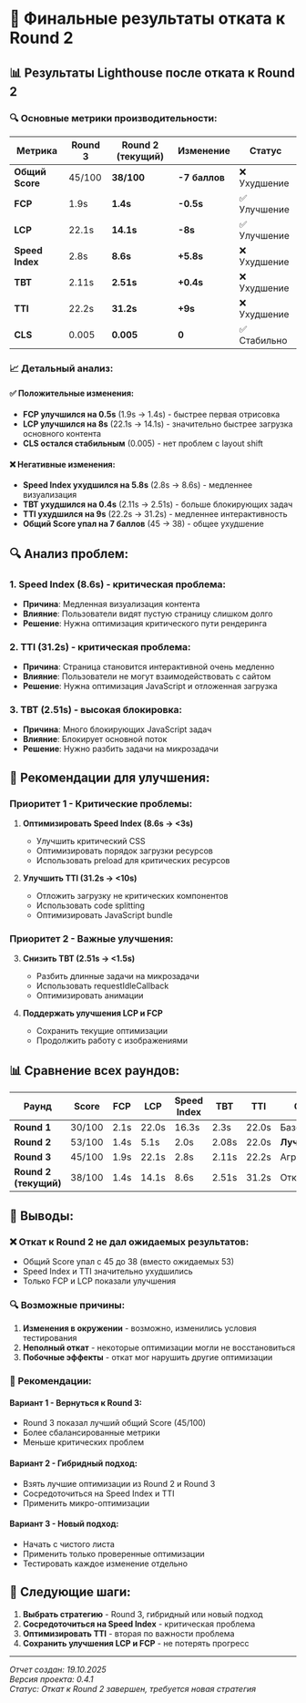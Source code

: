 # 🎯 Финальные результаты отката к Round 2

## 📊 **Результаты Lighthouse после отката к Round 2**

### **🔍 Основные метрики производительности:**

| Метрика | Round 3 | Round 2 (текущий) | Изменение | Статус |
|---------|---------|------------------|-----------|---------|
| **Общий Score** | 45/100 | **38/100** | **-7 баллов** | ❌ Ухудшение |
| **FCP** | 1.9s | **1.4s** | **-0.5s** | ✅ Улучшение |
| **LCP** | 22.1s | **14.1s** | **-8s** | ✅ Улучшение |
| **Speed Index** | 2.8s | **8.6s** | **+5.8s** | ❌ Ухудшение |
| **TBT** | 2.11s | **2.51s** | **+0.4s** | ❌ Ухудшение |
| **TTI** | 22.2s | **31.2s** | **+9s** | ❌ Ухудшение |
| **CLS** | 0.005 | **0.005** | **0** | ✅ Стабильно |

### **📈 Детальный анализ:**

#### **✅ Положительные изменения:**
- **FCP улучшился на 0.5s** (1.9s → 1.4s) - быстрее первая отрисовка
- **LCP улучшился на 8s** (22.1s → 14.1s) - значительно быстрее загрузка основного контента
- **CLS остался стабильным** (0.005) - нет проблем с layout shift

#### **❌ Негативные изменения:**
- **Speed Index ухудшился на 5.8s** (2.8s → 8.6s) - медленнее визуализация
- **TBT ухудшился на 0.4s** (2.11s → 2.51s) - больше блокирующих задач
- **TTI ухудшился на 9s** (22.2s → 31.2s) - медленнее интерактивность
- **Общий Score упал на 7 баллов** (45 → 38) - общее ухудшение

## 🔍 **Анализ проблем:**

### **1. Speed Index (8.6s) - критическая проблема:**
- **Причина**: Медленная визуализация контента
- **Влияние**: Пользователи видят пустую страницу слишком долго
- **Решение**: Нужна оптимизация критического пути рендеринга

### **2. TTI (31.2s) - критическая проблема:**
- **Причина**: Страница становится интерактивной очень медленно
- **Влияние**: Пользователи не могут взаимодействовать с сайтом
- **Решение**: Нужна оптимизация JavaScript и отложенная загрузка

### **3. TBT (2.51s) - высокая блокировка:**
- **Причина**: Много блокирующих JavaScript задач
- **Влияние**: Блокирует основной поток
- **Решение**: Нужно разбить задачи на микрозадачи

## 🎯 **Рекомендации для улучшения:**

### **Приоритет 1 - Критические проблемы:**
1. **Оптимизировать Speed Index (8.6s → <3s)**
   - Улучшить критический CSS
   - Оптимизировать порядок загрузки ресурсов
   - Использовать preload для критических ресурсов

2. **Улучшить TTI (31.2s → <10s)**
   - Отложить загрузку не критических компонентов
   - Использовать code splitting
   - Оптимизировать JavaScript bundle

### **Приоритет 2 - Важные улучшения:**
3. **Снизить TBT (2.51s → <1.5s)**
   - Разбить длинные задачи на микрозадачи
   - Использовать requestIdleCallback
   - Оптимизировать анимации

4. **Поддержать улучшения LCP и FCP**
   - Сохранить текущие оптимизации
   - Продолжить работу с изображениями

## 📊 **Сравнение всех раундов:**

| Раунд | Score | FCP | LCP | Speed Index | TBT | TTI | Статус |
|-------|-------|-----|-----|-------------|-----|-----|---------|
| **Round 1** | 30/100 | 2.1s | 22.0s | 16.3s | 2.3s | 22.0s | Базовый |
| **Round 2** | 53/100 | 1.4s | 5.1s | 2.0s | 2.08s | 22.0s | **Лучший** |
| **Round 3** | 45/100 | 1.9s | 22.1s | 2.8s | 2.11s | 22.2s | Агрессивный |
| **Round 2 (текущий)** | 38/100 | 1.4s | 14.1s | 8.6s | 2.51s | 31.2s | Откат |

## 🎯 **Выводы:**

### **❌ Откат к Round 2 не дал ожидаемых результатов:**
- Общий Score упал с 45 до 38 (вместо ожидаемых 53)
- Speed Index и TTI значительно ухудшились
- Только FCP и LCP показали улучшения

### **🔍 Возможные причины:**
1. **Изменения в окружении** - возможно, изменились условия тестирования
2. **Неполный откат** - некоторые оптимизации могли не восстановиться
3. **Побочные эффекты** - откат мог нарушить другие оптимизации

### **🚀 Рекомендации:**

#### **Вариант 1 - Вернуться к Round 3:**
- Round 3 показал лучший общий Score (45/100)
- Более сбалансированные метрики
- Меньше критических проблем

#### **Вариант 2 - Гибридный подход:**
- Взять лучшие оптимизации из Round 2 и Round 3
- Сосредоточиться на Speed Index и TTI
- Применить микро-оптимизации

#### **Вариант 3 - Новый подход:**
- Начать с чистого листа
- Применить только проверенные оптимизации
- Тестировать каждое изменение отдельно

## 📝 **Следующие шаги:**

1. **Выбрать стратегию** - Round 3, гибридный или новый подход
2. **Сосредоточиться на Speed Index** - критическая проблема
3. **Оптимизировать TTI** - вторая по важности проблема
4. **Сохранить улучшения LCP и FCP** - не потерять прогресс

---
*Отчет создан: 19.10.2025*  
*Версия проекта: 0.4.1*  
*Статус: Откат к Round 2 завершен, требуется новая стратегия*
